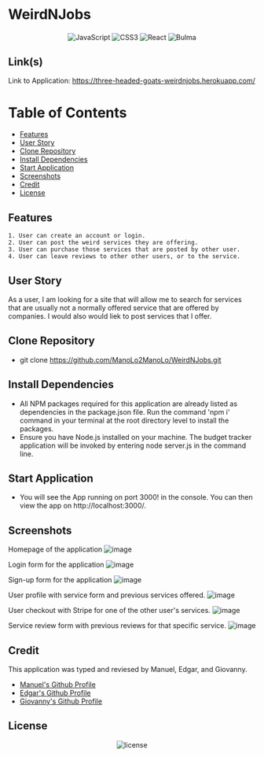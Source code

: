 # WeirdNJobs
<p align="center">
    <img align="center" src="https://img.shields.io/badge/-JavaScript-000000?style=for-the-badge&logo=JavaScript" alt="JavaScript" />
    <img align="center" src="https://img.shields.io/badge/-CSS3-000000?style=for-the-badge&logo=CSS3" alt="CSS3" />
    <img align="center" src="https://img.shields.io/badge/-React-000000?style=for-the-badge&logo=React" alt="React" />
    <img align="center" src="https://img.shields.io/badge/-Bulma-000000?style=for-the-badge&logo=Bulma" alt="Bulma" />
</p>

## Link(s)
Link to Application: https://three-headed-goats-weirdnjobs.herokuapp.com/

# Table of Contents 

* [Features](#features)
* [User Story](#user-story)
* [Clone Repository](#clone-repository)
* [Install Dependencies](#install-dependencies)
* [Start Application](#start-application)
* [Screenshots](#screenshots)
* [Credit](#credit)
* [License](#license)

## Features
    1. User can create an account or login.
    2. User can post the weird services they are offering.
    3. User can purchase those services that are posted by other user.
    4. User can leave reviews to other other users, or to the service.

## User Story
As a user, I am looking for a site that will allow me to search for services that are usually not a normally offered service that are offered by companies. I would also would liek to post services that I offer.

## Clone Repository
* git clone https://github.com/ManoLo2ManoLo/WeirdNJobs.git

## Install Dependencies
* All NPM packages required for this application are already listed as dependencies in the package.json file. Run the
command 'npm i' command in your terminal at the root directory level to install the packages.
* Ensure you have Node.js installed on your machine. The budget tracker application will be invoked by entering node server.js in the command line.

## Start Application
* You will see the App running on port 3000! in the console. You can then view the app on http://localhost:3000/.

## Screenshots
Homepage of the application
![image](https://user-images.githubusercontent.com/88305762/152281262-a75cf467-b569-4681-93e2-401ce3f52737.png)

Login form for the application
![image](https://user-images.githubusercontent.com/88305762/152281294-c546d5d0-07ed-42fe-8739-24a1d03693b2.png)

Sign-up form for the application
![image](https://user-images.githubusercontent.com/88305762/152281341-c688286f-7f2d-48ed-9d14-eae859137492.png)

User profile with service form and previous services offered.
![image](https://user-images.githubusercontent.com/88305762/152281392-c851ef8b-2a6b-459e-a3ac-0ae0a3cf1eea.png)

User checkout with Stripe for one of the other user's services.
![image](https://user-images.githubusercontent.com/88305762/152281449-8dac3e43-572b-4bcd-81cc-799e5b53341e.png)

Service review form with previous reviews for that specific service.
![image](https://user-images.githubusercontent.com/88305762/152281502-4ee91c58-0416-486a-afd5-057a420dc856.png)

## Credit
This application was typed and reviesed by Manuel, Edgar, and Giovanny. <br />

* [Manuel's Github Profile](https://github.com/ManoLo2ManoLo)
* [Edgar's Github Profile](https://github.com/ChidoGang)
* [Giovanny's Github Profile](https://github.com/NeXFP)

## License
<p align="center">
    <img align="center" src="https://img.shields.io/github/license/ManoLo2ManoLo/WeirdNJobs?style=for-the-badge" alt="license" />
</p>
